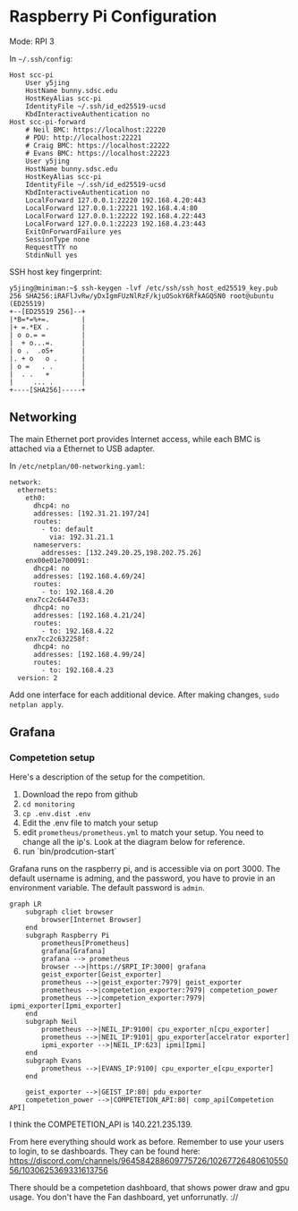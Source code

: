 # Raspberry Pi Configuration

Mode: RPI 3

In `~/.ssh/config`:
```
Host scc-pi
	User y5jing
	HostName bunny.sdsc.edu
	HostKeyAlias scc-pi
	IdentityFile ~/.ssh/id_ed25519-ucsd
	KbdInteractiveAuthentication no
Host scc-pi-forward
	# Neil BMC: https://localhost:22220
	# PDU: http://localhost:22221
	# Craig BMC: https://localhost:22222
	# Evans BMC: https://localhost:22223
	User y5jing
	HostName bunny.sdsc.edu
	HostKeyAlias scc-pi
	IdentityFile ~/.ssh/id_ed25519-ucsd
	KbdInteractiveAuthentication no
	LocalForward 127.0.0.1:22220 192.168.4.20:443
	LocalForward 127.0.0.1:22221 192.168.4.4:80
	LocalForward 127.0.0.1:22222 192.168.4.22:443
	LocalForward 127.0.0.1:22223 192.168.4.23:443
	ExitOnForwardFailure yes
	SessionType none
	RequestTTY no
	StdinNull yes
```

SSH host key fingerprint:
```
y5jing@miniman:~$ ssh-keygen -lvf /etc/ssh/ssh_host_ed25519_key.pub
256 SHA256:iRAFlJvRw/yDxIgmFUzNlRzF/kjuOSokY6RfkAGQSN0 root@ubuntu (ED25519)
+--[ED25519 256]--+
|*B=*=%+=.        |
|+ =.*EX .        |
| o o.= =         |
|  + o...=.       |
| o .  .oS+       |
|. + o   o .      |
| o =   . .       |
|  . .   +        |
|     ... .       |
+----[SHA256]-----+
```

## Networking

The main Ethernet port provides Internet access, while each BMC is attached via a Ethernet to USB adapter.

In `/etc/netplan/00-networking.yaml`:
```
network:
  ethernets:
    eth0:
      dhcp4: no
      addresses: [192.31.21.197/24]
      routes:
        - to: default
          via: 192.31.21.1
      nameservers:
        addresses: [132.249.20.25,198.202.75.26]
    enx00e01e700091:
      dhcp4: no
      addresses: [192.168.4.69/24]
      routes:
        - to: 192.168.4.20
    enx7cc2c6447e33:
      dhcp4: no
      addresses: [192.168.4.21/24]
      routes:
        - to: 192.168.4.22
    enx7cc2c632258f:
      dhcp4: no
      addresses: [192.168.4.99/24]
      routes:
        - to: 192.168.4.23
  version: 2
```
Add one interface for each additional device.  After making changes, `sudo netplan apply`.

## Grafana

### Competetion setup
Here's a description of the setup for the competition. 

1. Download the repo from github
2. `cd monitoring`
3. `cp .env.dist .env`
4. Edit the .env file to match your setup
5. edit `prometheus/prometheus.yml` to match your setup. You need to change all the ip's. Look at the diagram below for reference.
6. run ´bin/prodcution-start´

Grafana runs on the raspberry pi, and is accessible via on port 3000. The default username is adming, and the password, you have to provie in an environment variable.  The default password is `admin`.

```mermaid
graph LR
    subgraph cliet browser
        browser[Internet Browser]
    end
    subgraph Raspberry Pi
        prometheus[Prometheus]
        grafana[Grafana]
        grafana --> prometheus
        browser -->|https://$RPI_IP:3000| grafana
        geist_exporter[Geist_exporter]
        prometheus -->|geist_exporter:7979| geist_exporter
        prometheus -->|competetion_exporter:7979| competetion_power
        prometheus -->|competetion_exporter:7979| ipmi_exporter[Ipmi_exporter]
    end
    subgraph Neil
        prometheus -->|NEIL_IP:9100| cpu_exporter_n[cpu_exporter]
        prometheus -->|NEIL_IP:9101| gpu_exporter[accelrator exporter]
        ipmi_exporter -->|NEIL_IP:623| ipmi[Ipmi]
    end
    subgraph Evans
        prometheus -->|EVANS_IP:9100| cpu_exporter_e[cpu_exporter]
    end
    
    geist_exporter -->|GEIST_IP:80| pdu_exporter
    competetion_power -->|COMPETETION_API:80| comp_api[Competetion API]
```
I think the COMPETETION_API is 140.221.235.139.

From here everything should work as before. Remember to use your users to login, to se dashboards. They can be found here: https://discord.com/channels/964584288609775726/1026772648061055056/1030625369331613756

There should be a competetion dashboard, that shows power draw and gpu usage.
You don't have the Fan dashboard, yet unforrunatly. ://


